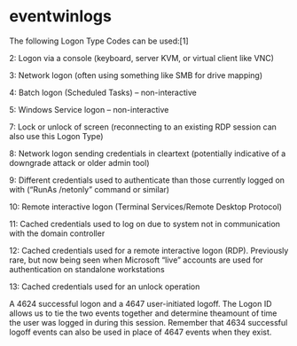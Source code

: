 # eventwinlogs

The following Logon Type Codes can be used:[1]

2: Logon via a console (keyboard, server KVM, or virtual client like VNC)

3: Network logon (often using something like SMB for drive mapping)

4: Batch logon (Scheduled Tasks) – non-interactive

5: Windows Service logon – non-interactive

7: Lock or unlock of screen (reconnecting to an existing RDP session can also use this Logon Type)

8: Network logon sending credentials in cleartext (potentially indicative of a downgrade attack or older admin tool)

9: Different credentials used to authenticate than those currently logged on with (“RunAs /netonly” command or similar)

10: Remote interactive logon (Terminal Services/Remote Desktop Protocol)

11: Cached credentials used to log on due to system not in communication with the domain controller

12: Cached credentials used for a remote interactive logon (RDP). Previously rare, but now being seen when Microsoft “live” accounts are used for authentication on standalone workstations

13: Cached credentials used for an unlock operation


A 4624 successful logon and a 4647 user-initiated logoff.
The Logon ID allows us to tie the two events together and determine theamount of time the user was logged in during this session.
Remember that 4634 successful logoff events can also be used in place of 4647 events when they exist.

